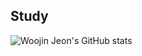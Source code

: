 ## Study
 ![Woojin Jeon's GitHub stats](https://github-readme-stats.vercel.app/api?username=WoojinJeonkr&theme=vue&show_icons=true)  
